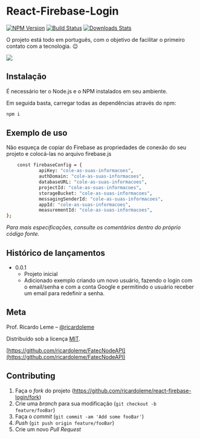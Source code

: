 # React-Firebase-Login
>

[![NPM Version][npm-image]][npm-url]
[![Build Status][travis-image]][travis-url]
[![Downloads Stats][npm-downloads]][npm-url]

O projeto está todo em português, com o objetivo de facilitar o primeiro contato com a tecnologia. :wink:

![](../header.png)

## Instalação
É necessário ter o Node.js e o NPM instalados em seu ambiente.  

Em seguida basta, carregar todas as dependências através do npm:
```sh
npm i
```


## Exemplo de uso

Não esqueça de copiar do Firebase as propriedades de conexão do seu projeto e colocá-las no arquivo firebase.js

```sh
    const firebaseConfig = {
            apiKey: "cole-as-suas-informacoes",
            authDomain: "cole-as-suas-informacoes",
            databaseURL: "cole-as-suas-informacoes",
            projectId: "cole-as-suas-informacoes",
            storageBucket: "cole-as-suas-informacoes",
            messagingSenderId: "cole-as-suas-informacoes",
            appId: "cole-as-suas-informacoes",
            measurementId: "cole-as-suas-informacoes",
};
```

_Para mais especificações, consulte os comentários dentro do próprio código fonte._


## Histórico de lançamentos

* 0.0.1
    * Projeto inicial
    * Adicionado exemplo criando um novo usuário, fazendo o login com o email/senha e com a conta Google e permitindo o usuário receber um email para redefinir a senha.

## Meta

Prof. Ricardo Leme – [@ricardoleme](https://twitter.com/ricardorleme) 

Distribuído sob a licença [MIT](https://opensource.org/licenses/MIT).

[https://github.com/ricardoleme/FatecNodeAPI](https://github.com/ricardoleme/FatecNodeAPI)

## Contributing

1. Faça o _fork_ do projeto (<https://github.com/ricardoleme/react-firebase-login/fork>)
2. Crie uma _branch_ para sua modificação (`git checkout -b feature/fooBar`)
3. Faça o _commit_ (`git commit -am 'Add some fooBar'`)
4. _Push_ (`git push origin feature/fooBar`)
5. Crie um novo _Pull Request_

[npm-image]: https://img.shields.io/npm/v/datadog-metrics.svg?style=flat-square
[npm-url]: https://npmjs.org/package/datadog-metrics
[npm-downloads]: https://img.shields.io/npm/dm/datadog-metrics.svg?style=flat-square
[travis-image]: https://img.shields.io/travis/dbader/node-datadog-metrics/master.svg?style=flat-square
[travis-url]: https://travis-ci.org/dbader/node-datadog-metrics


